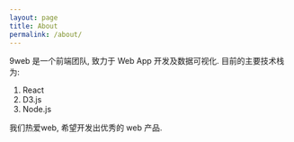 ```yaml
---
layout: page
title: About
permalink: /about/
---
```


9web 是一个前端团队, 致力于 Web App 开发及数据可视化. 目前的主要技术栈为:

1. React
2. D3.js
3. Node.js


我们热爱web, 希望开发出优秀的 web 产品.
